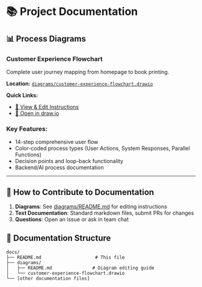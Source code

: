 # 📚 Project Documentation

## 📊 Process Diagrams

### Customer Experience Flowchart
Complete user journey mapping from homepage to book printing.

**Location:** [`diagrams/customer-experience-flowchart.drawio`](./diagrams/customer-experience-flowchart.drawio)

**Quick Links:**
- [📖 View & Edit Instructions](./diagrams/README.md)
- [🎨 Open in draw.io](https://app.diagrams.net/?mode=github)

### Key Features:
- 14-step comprehensive user flow
- Color-coded process types (User Actions, System Responses, Parallel Functions)
- Decision points and loop-back functionality
- Backend/AI process documentation

---

## 🤝 How to Contribute to Documentation

1. **Diagrams**: See [diagrams/README.md](./diagrams/README.md) for editing instructions
2. **Text Documentation**: Standard markdown files, submit PRs for changes
3. **Questions**: Open an issue or ask in team chat

## 📁 Documentation Structure

```
docs/
├── README.md                    # This file
├── diagrams/
│   ├── README.md               # Diagram editing guide
│   └── customer-experience-flowchart.drawio
└── [other documentation files]
``` 